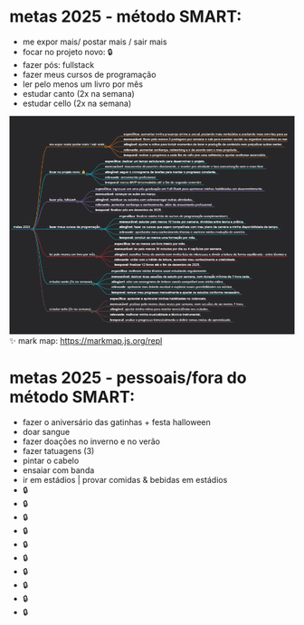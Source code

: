 # metas 2025 - método SMART:
- me expor mais/ postar mais / sair mais
- focar no projeto novo: 🔒
- fazer pós: fullstack
- fazer meus cursos de programação
- ler pelo menos um livro por mês
- estudar canto (2x na semana)
- estudar cello (2x na semana)

![metas](https://github.com/natashalisboa/metas-2025/blob/main/metas_smart_2025.png)
<br>✨ mark map: https://markmap.js.org/repl

# metas 2025 - pessoais/fora do método SMART:
- fazer o aniversário das gatinhas + festa halloween
- doar sangue
- fazer doações no inverno e no verão
- fazer tatuagens (3)
- pintar o cabelo
- ensaiar com banda
- ir em estádios | provar comidas & bebidas em estádios
- 🔒
- 🔒
- 🔒
- 🔒
- 🔒
- 🔒
- 🔒
- 🔒
- 🔒
- 🔒
